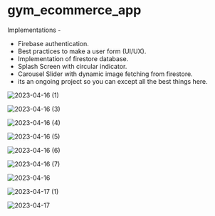 # gym_ecommerce_app
Implementations -
* Firebase authentication. 
* Best practices to make a user form (UI/UX).
* Implementation of firestore database. 
* Splash Screen with circular indicator. 
* Carousel Slider with dynamic image fetching from firestore. 
* its an ongoing project so you can except all the best things here. 




![2023-04-16 (1)](https://user-images.githubusercontent.com/75949643/232393457-6fe9566e-58d7-4f5f-83a1-c6077b168d47.png)

![2023-04-16 (3)](https://user-images.githubusercontent.com/75949643/232398879-d99a8dc9-3db9-4216-af70-ce4cabbc5896.png)

![2023-04-16 (4)](https://user-images.githubusercontent.com/75949643/232399032-80c6c614-c897-450f-a4a4-ab292f5df6c4.png)

![2023-04-16 (5)](https://user-images.githubusercontent.com/75949643/232399191-60375f9c-0eef-44a3-8f9a-db5f1fc2ab38.png)

![2023-04-16 (6)](https://user-images.githubusercontent.com/75949643/232399347-a6371336-8541-4d8a-9dfd-cfcd2968b660.png)

![2023-04-16 (7)](https://user-images.githubusercontent.com/75949643/232399537-e6e18a14-c5ba-4716-87fd-0dbf96a000c8.png)

![2023-04-16](https://user-images.githubusercontent.com/75949643/232399749-29dcb60e-84c9-471c-bb85-95052ecb31e9.png)

![2023-04-17 (1)](https://user-images.githubusercontent.com/75949643/232399939-3de6752c-bbe5-495c-a2ba-cfb12a0767f1.png)

![2023-04-17](https://user-images.githubusercontent.com/75949643/232400033-9172df0c-6fdd-4f1a-b508-65f18d1aa26e.png)

